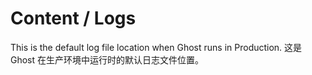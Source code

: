 # Content / Logs

This is the default log file location when Ghost runs in Production.
这是 Ghost 在生产环境中运行时的默认日志文件位置。